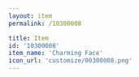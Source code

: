 ```yaml
---
layout: item
permalink: /10300008

title: Item
id: '10300008'
item_name: 'Charming Face'
icon_url: 'customize/00300008.png'
---
```

